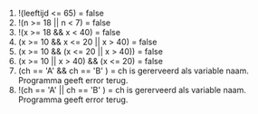 1. !(leeftijd <= 65) = false
2. !(n >= 18 || n < 7) = false
3. !(x >= 18 && x < 40) = false
4. (x >= 10 && x <= 20 || x > 40) = false
5. (x >= 10 && (x <= 20 || x > 40)) = false
6. (x >= 10 || x > 40) && (x <= 20) = false
7. (ch == 'A' && ch == 'B' ) = ch is gererveerd als variable naam. Programma geeft error terug.
8. !(ch == 'A' || ch == 'B' ) = ch is gererveerd als variable naam. Programma geeft error terug. 